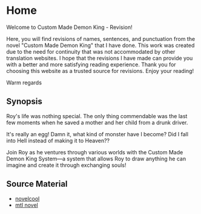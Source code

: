 # Home

Welcome to Custom Made Demon King - Revision!

Here, you will find revisions of names, sentences, and punctuation from the novel "Custom Made Demon King" that I have done. This work was created due to the need for continuity that was not accommodated by other translation websites. I hope that the revisions I have made can provide you with a better and more satisfying reading experience. Thank you for choosing this website as a trusted source for revisions. Enjoy your reading!

Warm regards

## Synopsis

Roy's life was nothing special. The only thing commendable was the last few moments when he saved a mother and her child from a drunk driver.

It's really an egg! Damn it, what kind of monster have I become? Did I fall into Hell instead of making it to Heaven??

Join Roy as he ventures through various worlds with the Custom Made Demon King System—a system that allows Roy to draw anything he can imagine and create it through exchanging souls!

## Source Material

- [novelcool](https://www.novelcool.com/novel/Custom-Made-Demon-King.html)
- [mtl novel](https://www.mtlnovel.com/custom-made-demon-king/)
